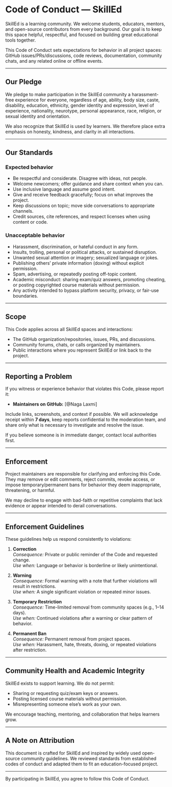 # Code of Conduct — SkillEd

SkillEd is a learning community. We welcome students, educators, mentors, and open-source contributors from every background. Our goal is to keep this space helpful, respectful, and focused on building great educational tools together.

This Code of Conduct sets expectations for behavior in all project spaces: GitHub issues/PRs/discussions, code reviews, documentation, community chats, and any related online or offline events.

---

## Our Pledge
We pledge to make participation in the SkillEd community a harassment-free experience for everyone, regardless of age, ability, body size, caste, disability, education, ethnicity, gender identity and expression, level of experience, nationality, neurotype, personal appearance, race, religion, or sexual identity and orientation.

We also recognize that SkillEd is used by learners. We therefore place extra emphasis on honesty, kindness, and clarity in all interactions.

---

## Our Standards

### Expected behavior
- Be respectful and considerate. Disagree with ideas, not people.
- Welcome newcomers; offer guidance and share context when you can.
- Use inclusive language and assume good intent.
- Give and receive feedback gracefully; focus on what improves the project.
- Keep discussions on topic; move side conversations to appropriate channels.
- Credit sources, cite references, and respect licenses when using content or code.

### Unacceptable behavior
- Harassment, discrimination, or hateful conduct in any form.
- Insults, trolling, personal or political attacks, or sustained disruption.
- Unwanted sexual attention or imagery; sexualized language or jokes.
- Publishing others’ private information (doxing) without explicit permission.
- Spam, advertising, or repeatedly posting off-topic content.
- Academic misconduct: sharing exam/quiz answers, promoting cheating, or posting copyrighted course materials without permission.
- Any activity intended to bypass platform security, privacy, or fair-use boundaries.

---

## Scope
This Code applies across all SkillEd spaces and interactions:
- The GitHub organization/repositories, issues, PRs, and discussions.
- Community forums, chats, or calls organized by maintainers.
- Public interactions where you represent SkillEd or link back to the project.

---

## Reporting a Problem
If you witness or experience behavior that violates this Code, please report it:

- **Maintainers on GitHub:** [@Naga Laxmi]

Include links, screenshots, and context if possible. We will acknowledge receipt within **7 days**, keep reports confidential to the moderation team, and share only what is necessary to investigate and resolve the issue.

If you believe someone is in immediate danger, contact local authorities first.

---

## Enforcement
Project maintainers are responsible for clarifying and enforcing this Code. They may remove or edit comments, reject commits, revoke access, or impose temporary/permanent bans for behavior they deem inappropriate, threatening, or harmful.

We may decline to engage with bad-faith or repetitive complaints that lack evidence or appear intended to derail conversations.

---

## Enforcement Guidelines

These guidelines help us respond consistently to violations:

1. **Correction**  
   *Consequence:* Private or public reminder of the Code and requested change.  
   *Use when:* Language or behavior is borderline or likely unintentional.

2. **Warning**  
   *Consequence:* Formal warning with a note that further violations will result in restrictions.  
   *Use when:* A single significant violation or repeated minor issues.

3. **Temporary Restriction**  
   *Consequence:* Time-limited removal from community spaces (e.g., 1–14 days).  
   *Use when:* Continued violations after a warning or clear pattern of behavior.

4. **Permanent Ban**  
   *Consequence:* Permanent removal from project spaces.  
   *Use when:* Harassment, hate, threats, doxing, or repeated violations after restriction.



---

## Community Health and Academic Integrity
SkillEd exists to support learning. We do not permit:
- Sharing or requesting quiz/exam keys or answers.
- Posting licensed course materials without permission.
- Misrepresenting someone else’s work as your own.

We encourage teaching, mentoring, and collaboration that helps learners grow.

---

## A Note on Attribution
This document is crafted for SkillEd and inspired by widely used open-source community guidelines. We reviewed standards from established codes of conduct and adapted them to fit an education-focused project.

---



By participating in SkillEd, you agree to follow this Code of Conduct.
